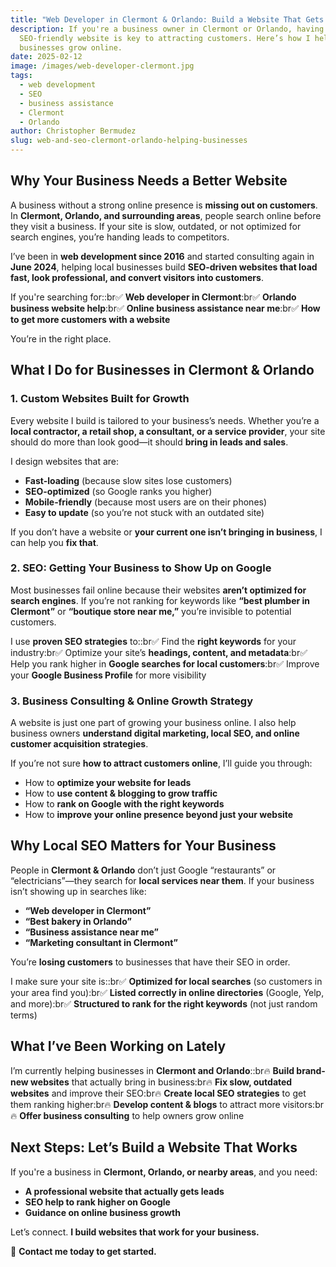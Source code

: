 ```yaml
---
title: "Web Developer in Clermont & Orlando: Build a Website That Gets Customers"
description: If you're a business owner in Clermont or Orlando, having a fast,
  SEO-friendly website is key to attracting customers. Here’s how I help
  businesses grow online.
date: 2025-02-12
image: /images/web-developer-clermont.jpg
tags:
  - web development
  - SEO
  - business assistance
  - Clermont
  - Orlando
author: Christopher Bermudez
slug: web-and-seo-clermont-orlando-helping-businesses
---
```


## **Why Your Business Needs a Better Website**

A business without a strong online presence is **missing out on customers**. In **Clermont, Orlando, and surrounding areas**, people search online before they visit a business. If your site is slow, outdated, or not optimized for search engines, you’re handing leads to competitors.

I’ve been in **web development since 2016** and started consulting again in **June 2024**, helping local businesses build **SEO-driven websites that load fast, look professional, and convert visitors into customers**.

If you're searching for::br✅ **Web developer in Clermont**:br✅ **Orlando business website help**:br✅ **Online business assistance near me**:br✅ **How to get more customers with a website**

You’re in the right place.

## **What I Do for Businesses in Clermont & Orlando**

### **1. Custom Websites Built for Growth**

Every website I build is tailored to your business’s needs. Whether you’re a **local contractor, a retail shop, a consultant, or a service provider**, your site should do more than look good—it should **bring in leads and sales**.

I design websites that are:

- **Fast-loading** (because slow sites lose customers)
- **SEO-optimized** (so Google ranks you higher)
- **Mobile-friendly** (because most users are on their phones)
- **Easy to update** (so you’re not stuck with an outdated site)

If you don’t have a website or **your current one isn’t bringing in business**, I can help you **fix that**.

### **2. SEO: Getting Your Business to Show Up on Google**

Most businesses fail online because their websites **aren’t optimized for search engines**. If you’re not ranking for keywords like **“best plumber in Clermont”** or **“boutique store near me,”** you’re invisible to potential customers.

I use **proven SEO strategies** to::br✅ Find the **right keywords** for your industry:br✅ Optimize your site’s **headings, content, and metadata**:br✅ Help you rank higher in **Google searches for local customers**:br✅ Improve your **Google Business Profile** for more visibility

### **3. Business Consulting & Online Growth Strategy**

A website is just one part of growing your business online. I also help business owners **understand digital marketing, local SEO, and online customer acquisition strategies**.

If you’re not sure **how to attract customers online**, I’ll guide you through:

- How to **optimize your website for leads**
- How to **use content & blogging to grow traffic**
- How to **rank on Google with the right keywords**
- How to **improve your online presence beyond just your website**

## **Why Local SEO Matters for Your Business**

People in **Clermont & Orlando** don’t just Google “restaurants” or “electricians”—they search for **local services near them**. If your business isn’t showing up in searches like:

- **“Web developer in Clermont”**
- **“Best bakery in Orlando”**
- **“Business assistance near me”**
- **“Marketing consultant in Clermont”**

You’re **losing customers** to businesses that have their SEO in order.

I make sure your site is::br✅ **Optimized for local searches** (so customers in your area find you):br✅ **Listed correctly in online directories** (Google, Yelp, and more):br✅ **Structured to rank for the right keywords** (not just random terms)

## **What I’ve Been Working on Lately**

I’m currently helping businesses in **Clermont and Orlando**::br🔥 **Build brand-new websites** that actually bring in business:br🔥 **Fix slow, outdated websites** and improve their SEO:br🔥 **Create local SEO strategies** to get them ranking higher:br🔥 **Develop content & blogs** to attract more visitors:br🔥 **Offer business consulting** to help owners grow online

## **Next Steps: Let’s Build a Website That Works**

If you're a business in **Clermont, Orlando, or nearby areas**, and you need:

- **A professional website that actually gets leads**
- **SEO help to rank higher on Google**
- **Guidance on online business growth**

Let’s connect. **I build websites that work for your business.**

📩 **Contact me today to get started.**
